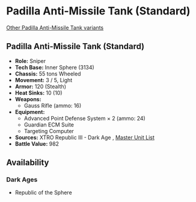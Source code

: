 # Padilla Anti-Missile Tank (Standard) 

[Other Padilla Anti-Missile Tank variants](../padilla_anti-missile_tank.md) 

## Padilla Anti-Missile Tank (Standard) 

- **Role:** Sniper 
- **Tech Base:** Inner Sphere (3134) 
- **Chassis:** 55 tons Wheeled 
- **Movement:** 3 / 5, Light 
- **Armor:** 120 (Stealth) 
- **Heat Sinks:** 10 (10) 
- **Weapons:** 
  - Gauss Rifle (ammo: 16) 
- **Equipment:** 
  - Advanced Point Defense System × 2 (ammo: 24) 
  - Guardian ECM Suite 
  - Targeting Computer 
- **Sources:** XTRO Republic III - Dark Age , [Master Unit List](http://masterunitlist.info/Unit/Details/7386/padilla-anti-missile-tank-standard) 
- **Battle Value:** 982 

## Availability 

### Dark Ages 

- Republic of the Sphere 

